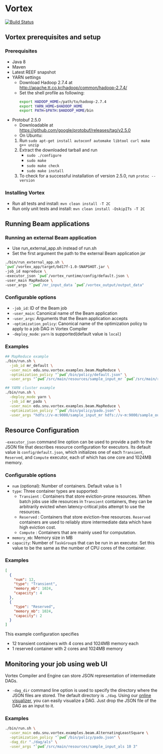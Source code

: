 # Vortex 
[![Build Status](https://cmsbuild.snu.ac.kr/buildStatus/icon?job=Vortex-master)](https://cmsbuild.snu.ac.kr/job/Vortex-master/)

## Vortex prerequisites and setup

### Prerequisites
* Java 8
* Maven
* Latest REEF snapshot
* YARN settings
    * Download Hadoop 2.7.4 at http://apache.tt.co.kr/hadoop/common/hadoop-2.7.4/
    * Set the shell profile as following:
        ```bash
        export HADOOP_HOME=/path/to/hadoop-2.7.4
        export YARN_HOME=$HADOOP_HOME
        export PATH=$PATH:$HADOOP_HOME/bin
        ```
* Protobuf 2.5.0
    * Downloadable at https://github.com/google/protobuf/releases/tag/v2.5.0
    * On Ubuntu:
    1. Run `sudo apt-get install autoconf automake libtool curl make g++ unzip`
    2. Extract the downloaded tarball and run
        * `sudo ./configure`
        * `sudo make`
        * `sudo make check`
        * `sudo make install`
    3. To check for a successful installation of version 2.5.0, run `protoc --version`

### Installing Vortex
* Run all tests and install: `mvn clean install -T 2C`
* Run only unit tests and install: `mvn clean install -DskipITs -T 2C`

## Running Beam applications
### Running an external Beam application
* Use run_external_app.sh instead of run.sh
* Set the first argument the path to the external Beam application jar

```bash
./bin/run_external_app.sh \
`pwd`/vortex_app/target/bd17f-1.0-SNAPSHOT.jar \
-job_id mapreduce \
-executor_json `pwd`/vortex_runtime/config/default.json \
-user_main MapReduce \
-user_args "`pwd`/mr_input_data `pwd`/vortex_output/output_data"
```

### Configurable options
* `-job_id`: ID of the Beam job
* `-user_main`: Canonical name of the Beam application
* `-user_args`: Arguments that the Beam application accepts
* `-optimization_policy`: Canonical name of the optimization policy to apply to a job DAG in Vortex Compiler
* `-deploy_mode`: `yarn` is supported(default value is `local`)

### Examples
```bash
## MapReduce example
./bin/run.sh \
  -job_id mr_default \
  -user_main edu.snu.vortex.examples.beam.MapReduce \
  -optimization_policy "`pwd`/bin/policy/default.json" \
  -user_args "`pwd`/src/main/resources/sample_input_mr `pwd`/src/main/resources/sample_output"

## YARN cluster example
./bin/run.sh \
  -deploy_mode yarn \
  -job_id mr_pado \
  -user_main edu.snu.vortex.examples.beam.MapReduce \
  -optimization_policy "`pwd`/bin/policy/pado.json" \
  -user_args "hdfs://v-m:9000/sample_input_mr hdfs://v-m:9000/sample_output_mr"
```

## Resource Configuration
`-executor_json` command line option can be used to provide a path to the JSON file that describes resource configuration for executors. Its default value is `config/default.json`, which initializes one of each `Transient`, `Reserved`, and `Compute` executor, each of which has one core and 1024MB memory.

### Configurable options
* `num` (optional): Number of containers. Default value is 1
* `type`:  Three container types are supported:
	* `Transient` : Containers that store eviction-prone resources. When batch jobs use idle resources in `Transient` containers, they can be arbitrarily evicted when latency-critical jobs attempt to use the resources.
	* `Reserved` : Containers that store eviction-free resources. `Reserved` containers are used to reliably store intermediate data which have high eviction cost.
	* `Compute` : Containers that are mainly used for computation.
* `memory_mb`: Memory size in MB
* `capacity`: Number of `TaskGroup`s that can be run in an executor. Set this value to be the same as the number of CPU cores of the container.

### Examples
```json
[
  {
    "num": 12,
    "type": "Transient",
    "memory_mb": 1024,
    "capacity": 4
  },
  {
    "type": "Reserved",
    "memory_mb": 1024,
    "capacity": 2
  }
]
```

This example configuration specifies
* 12 transient containers with 4 cores and 1024MB memory each
* 1 reserved container with 2 cores and 1024MB memory

## Monitoring your job using web UI
Vortex Compiler and Engine can store JSON representation of intermediate DAGs.
* `-dag_dir` command line option is used to specify the directory where the JSON files are stored. The default directory is `./dag`.
Using our [online visualizer](https://service.jangho.kr/vortex-dag/), you can easily visualize a DAG. Just drop the JSON file of the DAG as an input to it.

### Examples
```bash
./bin/run.sh \
  -user_main edu.snu.vortex.examples.beam.AlternatingLeastSquare \
  -optimization_policy "`pwd`/bin/policy/pado.json" \
  -dag_dir "./dag/als" \
  -user_args "`pwd`/src/main/resources/sample_input_als 10 3"
```
